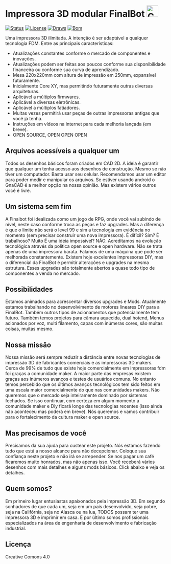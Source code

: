 # Impressora 3D modular FinalBot   <a href='https://ko-fi.com/supportkofi' target='_blank'><img height='35' style='border:0px;height:36px;' src='https://az743702.vo.msecnd.net/cdn/kofi3.png?v=0' border='0' alt='Compre um café para mim em ko-fi.com' />

[![Status](https://img.shields.io/badge/STATUS-ACTIVE-brightgreen.svg)](https://www.gnu.org/licenses/gpl-3.0.html) [![License](https://img.shields.io/badge/License-CC4-yellow.svg)](https://www.gnu.org/licenses/gpl-3.0.html) [![Draws](https://img.shields.io/badge/T.DRAWS-DXF2D-blue.svg)](https://www.gnu.org/licenses/gpl-3.0.html) [![Bom](https://img.shields.io/badge/BOM-XML-orange.svg)](https://www.gnu.org/licenses/gpl-3.0.html)

Uma impressora 3D ilimitada.
A intenção é ser adaptável a qualquer tecnologia FDM. 
Entre as principais características:
- Atualizações constantes conforme o mercado de componentes e inovações. 
- Atualizações podem ser feitas aos poucos conforme sua disponibilidade financeira ou conforme sua curva de aprendizado.
- Mesa 220x220mm com altura de impressão em 250mm, expansível futuramente.
- Inicialmente Core XY, mas permitindo futuramente outras diversas arquiteturas.
- Aplicável a múltiplos firmwares.
- Aplicável a diversas eletrônicas.
- Aplicável a múltiplos fatiadores.
- Muitas vezes permitirá usar peças de outras impressoras antigas que você já tenha.
- Instruções em vídeos na internet para cada melhoria lançada (em breve).
- OPEN SOURCE, OPEN OPEN OPEN 


## Arquivos acessíveis a qualquer um

Todos os desenhos básicos foram criados em CAD 2D. 
A ideia é garantir que qualquer um tenha acesso aos desenhos de construção. Mesmo se não tiver um computador. 
Basta usar seu celular. 
Recomendamos usar um editor para poder medir e manipular os arquivos.
Se estiver usando android o GnaCAD é a melhor opção na nossa opinião. Mas existem vários outros você é livre. 


## Um sistema sem fim

A Finalbot foi idealizada como um jogo de RPG, onde você vai subindo de nível, neste caso conforme troca as peças e faz upgrades. Mas a diferença é que o limite não será o level 99 e sim a tecnologia em evidência no momento (sem precisar construir uma nova impressora).
É difícil? Sim? É trabalhoso? Muito É uma ideia impossível? NÃO.
Acreditamos na evolução tecnológica através da política open source e open hardware.
Não se trata apenas de uma impressora barata. Falamos de uma máquina que pode ser melhorada constantemente.
Existem hoje excelentes impressoras DIY, mas o diferencial da FinalBot é permitir alterações e upgrades na mesma estrutura. Esses upgrades são totalmente abertos a quase todo tipo de componentes a venda no mercado.

## Possibilidades 

Estamos animados para acrescentar diversos upgrades e Mods. Atualmente estamos trabalhando no desenvolvimento de  motores lineares DIY para a FinalBot. Também outros tipos de acionamentos que potencialmente tem futuro.
Também temos projetos para câmara aquecida, dual hotend, Menus acionados por voz, multi filamento, capas com inúmeras cores, são muitas coisas, muitas mesmo.

## Nossa missão 

Nossa missão será sempre reduzir a distância entre novas tecnologias de impressão 3D de fabricantes comerciais e as impressoras 3D makers.
Cerca de 99% de tudo que existe hoje comercialmente em impressoras fdm foi graças a comunidade maker. A maior parte das empresas existem graças aos inúmeros avanços e testes de usuários comuns. No entanto temos percebido que os últimos avanços tecnológicos tem sido feitos em uma escala maior comercialmente do que nas comunidades makers. Não queremos que o mercado seja inteiramente dominado por sistemas fechados. Se isso continuar, com certeza em algum momento a comunidade maker e Diy ficará longe das tecnologias recentes (isso ainda não aconteceu mas poderá em breve). Nós queremos e vamos contribuir para o fortalecimento da cultura maker e open source.


## Mas precisamos de você

Precisamos da sua ajuda para custear este projeto. Nós estamos fazendo tudo que está a nosso alcance para não decepcionar.
Coloque sua confiança neste projeto e não irá se arrepender. 
Se nos pagar um café ficaremos muito honrados, mas não apenas isso.
Você receberá vários desenhos com mais detalhes e alguns mods básicos.
Click abaixo e veja os detalhes. 


## Quem somos?

Em primeiro lugar entusiastas apaixonados pela impressão 3D. Em segundo sonhadores de que cada um, seja em um país desenvolvido, seja pobre, seja na Califórnia, seja no Alasca ou na lua, TODOS possam ter uma impressora 3D e imprimir em casa. 
E por último somos profissionais especializados na área de engenharia de desenvolvimento e fabricação industrial.

## Licença
Creative Comons 4.0
 








